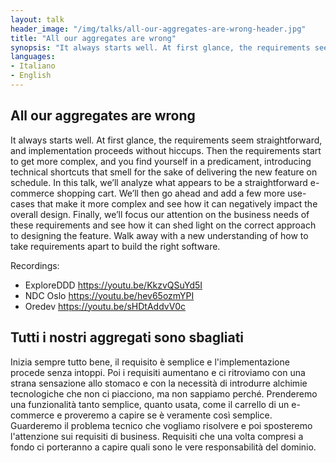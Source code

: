 ```yaml
---
layout: talk
header_image: "/img/talks/all-our-aggregates-are-wrong-header.jpg"
title: "All our aggregates are wrong"
synopsis: "It always starts well. At first glance, the requirements seem straightforward, and implementation proceeds without hiccups. Then the requirements start to get more complex, and you find yourself in a predicament, introducing technical shortcuts that smell for the sake of delivering the new feature on schedule. In this talk, we’ll analyze what appears to be a straightforward e-commerce shopping cart. We’ll then go ahead and add a few more use-cases that make it more complex and see how it can negatively impact the overall design. Finally, we’ll focus our attention on the business needs of these requirements and see how it can shed light on the correct approach to designing the feature. Walk away with a new understanding of how to take requirements apart to build the right software."
languages:
- Italiano
- English
---
```


## All our aggregates are wrong

It always starts well. At first glance, the requirements seem straightforward, and implementation proceeds without hiccups. Then the requirements start to get more complex, and you find yourself in a predicament, introducing technical shortcuts that smell for the sake of delivering the new feature on schedule. In this talk, we’ll analyze what appears to be a straightforward e-commerce shopping cart. We’ll then go ahead and add a few more use-cases that make it more complex and see how it can negatively impact the overall design. Finally, we’ll focus our attention on the business needs of these requirements and see how it can shed light on the correct approach to designing the feature. Walk away with a new understanding of how to take requirements apart to build the right software.

Recordings:

 - ExploreDDD <https://youtu.be/KkzvQSuYd5I>
 - NDC Oslo <https://youtu.be/hev65ozmYPI>
 - Oredev <https://youtu.be/sHDtAddvV0c>

## Tutti i nostri aggregati sono sbagliati

Inizia sempre tutto bene, il requisito è semplice e l'implementazione procede senza intoppi. Poi i requisiti aumentano e ci ritroviamo con una strana sensazione allo stomaco e con la necessità di introdurre alchimie tecnologiche che non ci piacciono, ma non sappiamo perché. Prenderemo una funzionalità tanto semplice, quanto usata, come il carrello di un e-commerce e proveremo a capire se è veramente così semplice. Guarderemo il problema tecnico che vogliamo risolvere e poi sposteremo l'attenzione sui requisiti di business. Requisiti che una volta compresi a fondo ci porteranno a capire quali sono le vere responsabilità del dominio.
